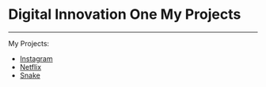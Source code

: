 # Digital Innovation One My Projects
---
 My Projects:
 * [Instagram](https://github.com/alissonfernandes/Digital-Innovation-One-My-Projects/tree/main/Instagram)
 * [Netflix](https://github.com/alissonfernandes/Digital-Innovation-One-My-Projects/tree/main/Netflix)
 * [Snake](https://github.com/alissonfernandes/Digital-Innovation-One-My-Projects/commit/3dae982ea8cb9626d8589cc12d3907a93e699114)
